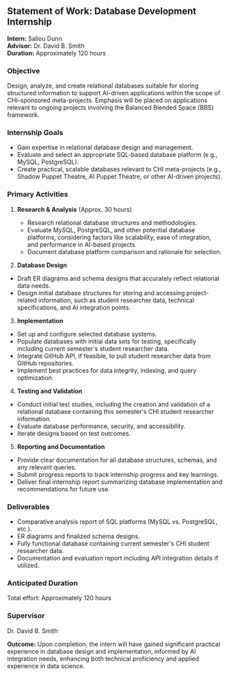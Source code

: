 ## **Statement of Work: Database Development Internship**

**Intern:** Saliou Dunn  
**Advisor:** Dr. David B. Smith  
**Duration:** Approximately 120 hours

### Objective
Design, analyze, and create relational databases suitable for storing structured information to support AI-driven applications within the scope of CHI-sponsored meta-projects. Emphasis will be placed on applications relevant to ongoing projects involving the Balanced Blended Space (BBS) framework.

### Internship Goals
- Gain expertise in relational database design and management.
- Evaluate and select an appropriate SQL-based database platform (e.g., MySQL, PostgreSQL).
- Create practical, scalable databases relevant to CHI meta-projects (e.g., Shadow Puppet Theatre, AI Puppet Theatre, or other AI-driven projects).

### Primary Activities
1. **Research & Analysis** (Approx. 30 hours)
   - Research relational database structures and methodologies.
   - Evaluate MySQL, PostgreSQL, and other potential database platforms, considering factors like scalability, ease of integration, and performance in AI-based projects.
   - Document database platform comparison and rationale for selection.

2. **Database Design**
- Draft ER diagrams and schema designs that accurately reflect relational data needs.
- Design initial database structures for storing and accessing project-related information, such as student researcher data, technical specifications, and AI integration points.

3. **Implementation**
- Set up and configure selected database systems.
- Populate databases with initial data sets for testing, specifically including current semester's student researcher data.
- Integrate GitHub API, if feasible, to pull student researcher data from GitHub repositories.
- Implement best practices for data integrity, indexing, and query optimization.

4. **Testing and Validation**
- Conduct initial test studies, including the creation and validation of a relational database containing this semester's CHI student researcher information.
- Evaluate database performance, security, and accessibility.
- Iterate designs based on test outcomes.

5. **Reporting and Documentation**
- Provide clear documentation for all database structures, schemas, and any relevant queries.
- Submit progress reports to track internship progress and key learnings.
- Deliver final internship report summarizing database implementation and recommendations for future use.

### Deliverables
- Comparative analysis report of SQL platforms (MySQL vs. PostgreSQL, etc.).
- ER diagrams and finalized schema designs.
- Fully functional database containing current semester's CHI student researcher data.
- Documentation and evaluation report including API integration details if utilized.

### Anticipated Duration
Total effort: Approximately 120 hours

### Supervisor
Dr. David B. Smith

**Outcome:** Upon completion, the intern will have gained significant practical experience in database design and implementation, informed by AI integration needs, enhancing both technical proficiency and applied experience in data science.

